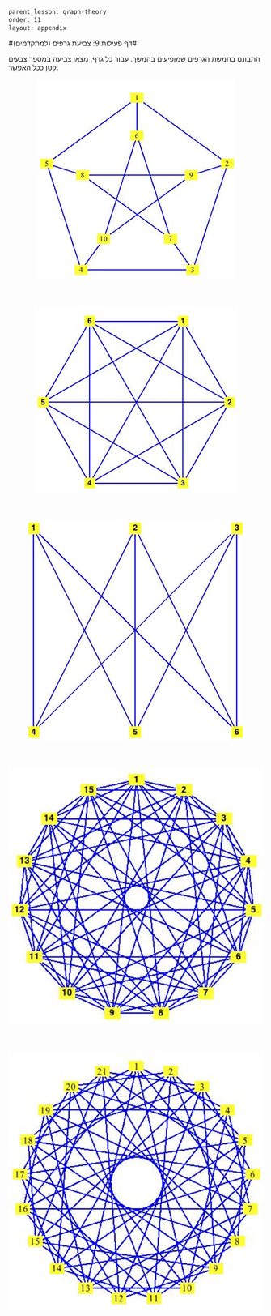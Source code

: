 ```
parent_lesson: graph-theory
order: 11
layout: appendix
```

#דף פעילות 9: צביעת גרפים (למתקדמים)#

התבוננו בחמשת הגרפים שמופיעים בהמשך. עבור כל גרף, מצאו צביעה במספר צבעים קטן ככל האפשר.

<div id="container" align="center">
  <img src="img11.png" title=""/>
</div>
<br>
<br>
<br>
<div id="container" align="center">
  <img src="img12.png" title=""/>
</div>
<br>
<br>
<br>
<div id="container" align="center">
  <img src="img13.png" title=""/>
</div>
<br>
<br>
<br>
<div id="container" align="center">
  <img src="img14.png" title=""/>
</div>
<br>
<br>
<br>
<div id="container" align="center">
  <img src="img15.png" title=""/>
</div>
<br>
<br>
<br>
